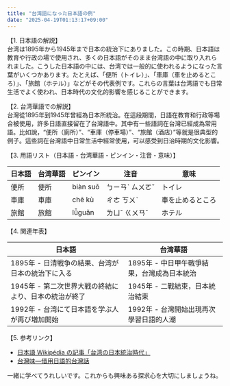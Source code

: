 ```yaml
---
title: "台湾語になった日本語の例"
date: "2025-04-19T01:13:17+09:00"
---
```


【1. 日本語の解説】  
台湾は1895年から1945年まで日本の統治下にありました。この時期、日本語は教育や行政の場で使用され、多くの日本語がそのまま台湾語の中に取り入れられました。こうした日本語の中には、台湾では一般的に使われるようになった言葉がいくつかあります。たとえば、「便所（トイレ）」、「車庫（車を止めるところ）」、「旅館（ホテル）」などがその代表例です。これらの言葉は台湾語でも日常生活でよく使われ、日本時代の文化的影響を感じることができます。

【2. 台湾華語での解説】  
台灣從1895年到1945年曾經為日本所統治。在這段期間，日語在教育和行政等場合被使用，許多日語直接留在了台灣語中。其中有一些語詞在台灣已經成為常用語。比如說，“便所（廁所）”、“車庫（停車場）”、“旅館（酒店）”等就是很典型的例子。這些詞在台灣語中日常生活中經常使用，可以感受到日治時期的文化影響。

【3. 用語リスト（日本語・台湾華語・ピンイン・注音・意味）】  

| 日本語 | 台湾華語 | ピンイン | 注音 | 意味 |
|--------|----------|----------|------|------|
| 便所   | 便所     | biàn suǒ | ㄅㄧㄢˋ ㄙㄨㄛˇ | トイレ |
| 車庫   | 車庫     | chē kù   | ㄔㄜ ㄎㄨˋ | 車を止めるところ |
| 旅館   | 旅館     | lǚguǎn  | ㄌㄩˇ ㄍㄨㄢˇ | ホテル |

【4. 関連年表】  

| 日本語 | 台湾華語 |
|--------|----------|
| 1895年 - 日清戦争の結果、台湾が日本の統治下に入る | 1895年 - 中日甲午戰爭結果，台灣成為日本統治 |
| 1945年 - 第二次世界大戦の終結により、日本の統治が終了 | 1945年 - 二戰結束，日本統治結束 |
| 1992年 - 台湾にて日本語を学ぶ人が再び増加開始 | 1992年 - 台灣開始出現再次學習日語的人潮 |

【5. 参考リンク】  
- [日本語 Wikipédia の記事「台湾の日本統治時代」](https://ja.wikipedia.org/wiki/台湾の日本統治時代)
- [台灣味—借用日語的台灣話](https://www.chelseaside.tw/2020/02/japan-influence.html)

一緒に学べてうれしいです。これからも興味ある探求心を大切にしましょうね。
